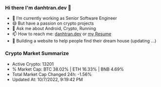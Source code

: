 ### Hi there I'm danhtran.dev 👋

- 🔭 I’m currently working as Senior Software Engineer
- 😄 But have a passion on crypto projects
- 💬 Ask me about Android, Crypto, Running 
- 📫 How to reach me: <a href="https://danhtran.dev" target="_blank">danhtran.dev</a> or <a href="Developer-Resume.pdf" target="_blank">my Resume</a>
- 🌱 Building a website to help people find their dream house (updating ...)

### Crypto Market Summarize
- Active Crypto: 13201
- % Market Cap: BTC 38.02% | ETH 16.33% | BNB 4.69%
- Total Market Cap Changed 24h: -1.56%
- Updated At: 10/7/2022, 9:19:42 PM
